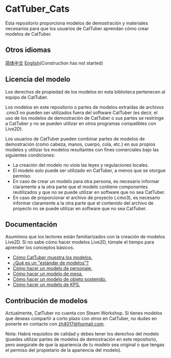 # CatTuber_Cats
Esta repositorio proporciona modelos de demostración y materiales necesarios para que los usuarios de CatTuber aprendan cómo crear modelos de CatTuber.

## Otros idiomas
[简体中文](https://github.com/MMmmmoko/CatTuber_Cats/blob/main/README.md)
[English](https://github.com/MMmmmoko/CatTuber_Cats/blob/main/README_EN.md)(Construction has not started)

## Licencia del modelo
Los derechos de propiedad de los modelos en esta biblioteca pertenecen al equipo de CatTuber.

Los modelos en este repositorio o partes de modelos extraídas de archivos .cmo3 no pueden ser utilizados fuera del software CatTuber (es decir, el uso de los modelos de demostración de CatTuber o sus partes se restringe a CatTuber y no se pueden utilizar en otros programas compatibles con Live2D).

Los usuarios de CatTuber pueden combinar partes de modelos de demostración (como cabeza, manos, cuerpo, cola, etc.) en sus propios modelos y utilizar los modelos resultantes con fines comerciales bajo las siguientes condiciones:

* La creación del modelo no viola las leyes y regulaciones locales.
* El modelo solo puede ser utilizado en CatTuber, a menos que se otorgue permiso.
* En caso de crear un modelo para otra persona, es necesario informar claramente a la otra parte que el modelo contiene componentes reutilizados y que no se puede utilizar en software que no sea CatTuber.
* En caso de proporcionar el archivo de proyecto (.cmo3), es necesario informar claramente a la otra parte que el contenido del archivo de proyecto no se puede utilizar en software que no sea CatTuber.

## Documentación
Asumimos que los lectores están familiarizados con la creación de modelos Live2D. Si no sabe cómo hacer modelos Live2D, tómate el tiempo para aprender los conceptos básicos.
* [Cómo CatTuber muestra los modelos.](docs/es/1%20Cómo%20CatTuber%20muestra%20los%20modelos.md)
* [¿Qué es un "estándar de modelos"?](docs/es/2%20Qué%20es%20un%20estándar%20de%20modelos.md)
* [Cómo hacer un modelo de personaje.](docs/es/3%20Cómo%20hacer%20un%20modelo%20de%20personaje.md)
* [Cómo hacer un modelo de mesa.](docs/es/4%20Cómo%20hacer%20un%20modelo%20de%20mesa.md)
* [Cómo hacer un modelo de objeto sostenido.](docs/es/5%20Cómo%20hacer%20un%20modelo%20de%20objeto%20sostenido.md)
* [Cómo hacer un modelo de KPS.](docs/es/6%20Cómo%20hacer%20un%20modelo%20de%20KPS.md)

## Contribución de modelos
Actualmente, CatTuber no cuenta con Steam Workshop. Si tienes modelos que deseas compartir a corto plazo con otros en CatTuber, no dudes en ponerte en contacto con zh4017@foxmail.com.

Nota: Habrá requisitos de calidad y debes tener los derechos del modelo (puedes utilizar partes de modelos de demostración en este repositorio, pero asegúrate de que la apariencia de tu modelo sea original o que tengas el permiso del propietario de la apariencia del modelo).
